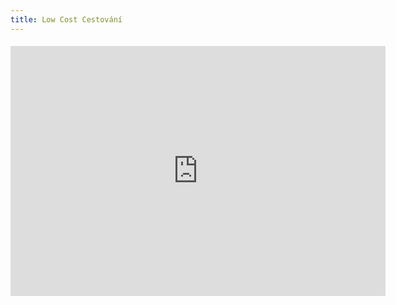 ```yaml
---
title: Low Cost Cestování
---
```

<blockquote class="embedly-card"><h4><a href="https://www.couchsurfing.com/"> </a></h4>
</blockquote>
<iframe src="https://www.couchsurfing.com/" style="border:0px #ffffff none;" name="myiFrame" scrolling="no" frameborder="1" marginheight="0px" marginwidth="0px" height="400px" width="600px" allowfullscreen></iframe>

